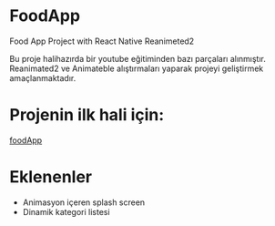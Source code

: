 # FoodApp
Food App Project with React Native Reanimeted2

Bu proje halihazırda bir youtube eğitiminden bazı parçaları alınmıştır. Reanimated2 ve Animateble alıştırmaları yaparak projeyi geliştirmek amaçlanmaktadır.

# Projenin ilk hali için:

[foodApp](https://www.youtube.com/watch?v=jA-R8bJRZPg&ab_channel=MadeWithMatt)

# Eklenenler
+ Animasyon içeren splash screen
+ Dinamik kategori listesi
